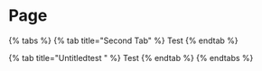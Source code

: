 # Page

{% tabs %}
{% tab title="Second Tab" %}
Test
{% endtab %}

{% tab title="Untitledtest " %}
Test
{% endtab %}
{% endtabs %}
